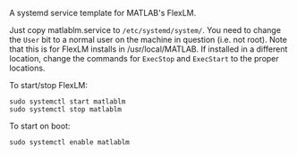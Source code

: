 A systemd service template for MATLAB's FlexLM.

Just copy matlablm.service to `/etc/systemd/system/`. You need to change the `User` bit to a normal user on the machine in question (i.e. not root). Note that this is for FlexLM installs in /usr/local/MATLAB. If installed in a different location, change the commands for `ExecStop` and `ExecStart` to the proper locations. 

To start/stop FlexLM:

```
sudo systemctl start matlablm
sudo systemctl stop matlablm
```

To start on boot:

```
sudo systemctl enable matlablm
```
